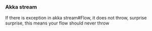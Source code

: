 ### Akka stream

If there is exception in akka stream#Flow, it does not throw, surprise surprise, this means your flow should never throw
